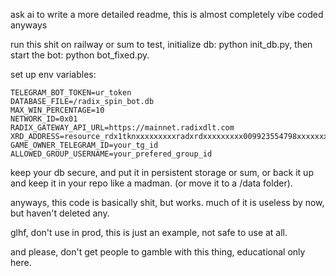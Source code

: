 ask ai to write a more detailed readme, this is almost completely vibe coded anyways

run this shit on railway or sum to test, initialize db: python init_db.py, then start the bot: python bot_fixed.py.

set up env variables:

```
TELEGRAM_BOT_TOKEN=ur_token
DATABASE_FILE=/radix_spin_bot.db
MAX_WIN_PERCENTAGE=10
NETWORK_ID=0x01
RADIX_GATEWAY_API_URL=https://mainnet.radixdlt.com
XRD_ADDRESS=resource_rdx1tknxxxxxxxxxradxrdxxxxxxxxx009923554798xxxxxxxxxradxrd
GAME_OWNER_TELEGRAM_ID=your_tg_id
ALLOWED_GROUP_USERNAME=your_prefered_group_id
```

keep your db secure, and put it in persistent storage or sum, or back it up and keep it in your repo like a madman. (or move it to a /data folder).

anyways, this code is basically shit, but works. much of it is useless by now, but haven't deleted any.

glhf, don't use in prod, this is just an example, not safe to use at all.

and please, don't get people to gamble with this thing, educational only here.

